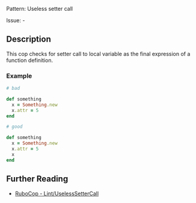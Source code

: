 Pattern: Useless setter call

Issue: -

## Description

This cop checks for setter call to local variable as the final expression of a function definition.

### Example

```ruby
# bad

def something
  x = Something.new
  x.attr = 5
end
```
```ruby
# good

def something
  x = Something.new
  x.attr = 5
  x
end
```

## Further Reading

* [RuboCop - Lint/UselessSetterCall](https://rubocop.readthedocs.io/en/latest/cops_lint/#lintuselesssettercall)
